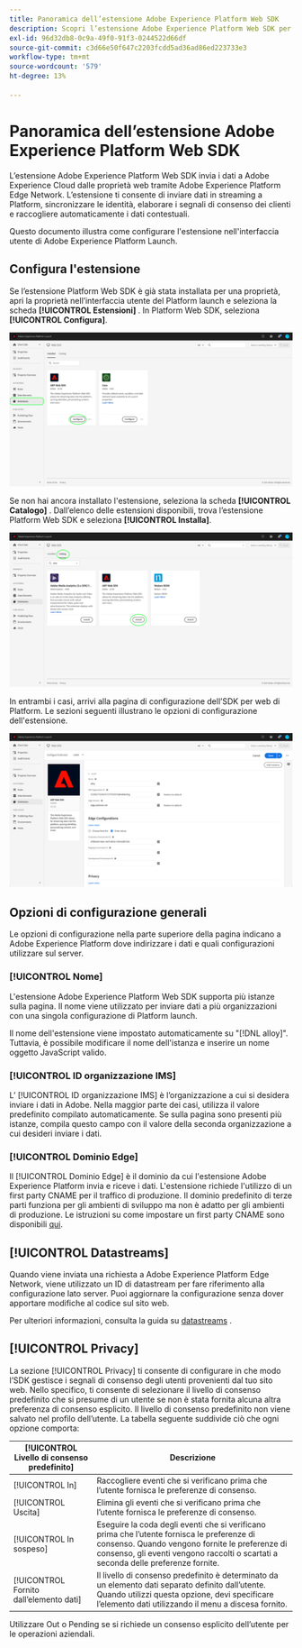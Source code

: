 ```yaml
---
title: Panoramica dell’estensione Adobe Experience Platform Web SDK
description: Scopri l’estensione Adobe Experience Platform Web SDK per Adobe Experience Platform Launch
exl-id: 96d32db8-0c9a-49f0-91f3-0244522d66df
source-git-commit: c3d66e50f647c2203fcdd5ad36ad86ed223733e3
workflow-type: tm+mt
source-wordcount: '579'
ht-degree: 13%

---
```


# Panoramica dell’estensione Adobe Experience Platform Web SDK

L’estensione Adobe Experience Platform Web SDK invia i dati a Adobe Experience Cloud dalle proprietà web tramite Adobe Experience Platform Edge Network. L’estensione ti consente di inviare dati in streaming a Platform, sincronizzare le identità, elaborare i segnali di consenso dei clienti e raccogliere automaticamente i dati contestuali.

Questo documento illustra come configurare l&#39;estensione nell&#39;interfaccia utente di Adobe Experience Platform Launch.

## Configura l&#39;estensione

Se l’estensione Platform Web SDK è già stata installata per una proprietà, apri la proprietà nell’interfaccia utente del Platform launch e seleziona la scheda **[!UICONTROL Estensioni]** . In Platform Web SDK, seleziona **[!UICONTROL Configura]**.

![](../images/extension/overview/configure.png)

Se non hai ancora installato l&#39;estensione, seleziona la scheda **[!UICONTROL Catalogo]** . Dall’elenco delle estensioni disponibili, trova l’estensione Platform Web SDK e seleziona **[!UICONTROL Installa]**.

![](../images/extension/overview/install.png)

In entrambi i casi, arrivi alla pagina di configurazione dell’SDK per web di Platform. Le sezioni seguenti illustrano le opzioni di configurazione dell&#39;estensione.

![](../images/extension/overview/config-screen.png)

## Opzioni di configurazione generali

Le opzioni di configurazione nella parte superiore della pagina indicano a Adobe Experience Platform dove indirizzare i dati e quali configurazioni utilizzare sul server.

### [!UICONTROL Nome]

L&#39;estensione Adobe Experience Platform Web SDK supporta più istanze sulla pagina. Il nome viene utilizzato per inviare dati a più organizzazioni con una singola configurazione di Platform launch.

Il nome dell&#39;estensione viene impostato automaticamente su &quot;[!DNL alloy]&quot;. Tuttavia, è possibile modificare il nome dell&#39;istanza e inserire un nome oggetto JavaScript valido.

### **[!UICONTROL ID organizzazione IMS]**

L’ [!UICONTROL ID organizzazione IMS] è l’organizzazione a cui si desidera inviare i dati in Adobe. Nella maggior parte dei casi, utilizza il valore predefinito compilato automaticamente. Se sulla pagina sono presenti più istanze, compila questo campo con il valore della seconda organizzazione a cui desideri inviare i dati.

### **[!UICONTROL Dominio Edge]**

Il [!UICONTROL Dominio Edge] è il dominio da cui l&#39;estensione Adobe Experience Platform invia e riceve i dati. L&#39;estensione richiede l&#39;utilizzo di un first party CNAME per il traffico di produzione. Il dominio predefinito di terze parti funziona per gli ambienti di sviluppo ma non è adatto per gli ambienti di produzione. Le istruzioni su come impostare un first party CNAME sono disponibili [qui](https://experienceleague.adobe.com/docs/core-services/interface/ec-cookies/cookies-first-party.html).

## [!UICONTROL Datastreams]

Quando viene inviata una richiesta a Adobe Experience Platform Edge Network, viene utilizzato un ID di datastream per fare riferimento alla configurazione lato server. Puoi aggiornare la configurazione senza dover apportare modifiche al codice sul sito web.

Per ulteriori informazioni, consulta la guida su [datastreams](../fundamentals/datastreams.md) .


## [!UICONTROL Privacy]

La sezione [!UICONTROL Privacy] ti consente di configurare in che modo l’SDK gestisce i segnali di consenso degli utenti provenienti dal tuo sito web. Nello specifico, ti consente di selezionare il livello di consenso predefinito che si presume di un utente se non è stata fornita alcuna altra preferenza di consenso esplicito. Il livello di consenso predefinito non viene salvato nel profilo dell’utente. La tabella seguente suddivide ciò che ogni opzione comporta:

| [!UICONTROL Livello di consenso predefinito] | Descrizione |
| --- | --- |
| [!UICONTROL In] | Raccogliere eventi che si verificano prima che l’utente fornisca le preferenze di consenso. |
| [!UICONTROL Uscita] | Elimina gli eventi che si verificano prima che l’utente fornisca le preferenze di consenso. |
| [!UICONTROL In sospeso] | Eseguire la coda degli eventi che si verificano prima che l’utente fornisca le preferenze di consenso. Quando vengono fornite le preferenze di consenso, gli eventi vengono raccolti o scartati a seconda delle preferenze fornite. |
| [!UICONTROL Fornito dall’elemento dati] | Il livello di consenso predefinito è determinato da un elemento dati separato definito dall’utente. Quando utilizzi questa opzione, devi specificare l’elemento dati utilizzando il menu a discesa fornito. |

Utilizzare Out o Pending se si richiede un consenso esplicito dell’utente per le operazioni aziendali.
